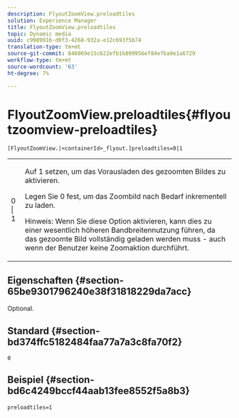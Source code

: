 ```yaml
---
description: FlyoutZoomView.preloadtiles
solution: Experience Manager
title: FlyoutZoomView.preloadtiles
topic: Dynamic media
uuid: c9989916-d0f3-4268-932a-e12c693f5b74
translation-type: tm+mt
source-git-commit: 846069e15c622efb1b899956ef84efba9e1a6729
workflow-type: tm+mt
source-wordcount: '63'
ht-degree: 7%

---
```



# FlyoutZoomView.preloadtiles{#flyoutzoomview-preloadtiles}

`[FlyoutZoomView.|<containerId>_flyout.]preloadtiles=0|1`

<table id="table_E314540D347D47699C04EB80D20C0721"> 
 <tbody> 
  <tr> 
   <td colname="col1"> <p> <span class="codeph"> 0 | 1</span> </p> </td> 
   <td colname="col2"> <p> Auf <span class="codeph"> 1</span> setzen, um das Vorausladen des gezoomten Bildes zu aktivieren. </p> <p>Legen Sie <span class="codeph"> 0</span> fest, um das Zoombild nach Bedarf inkrementell zu laden. </p> <p> <p>Hinweis:  Wenn Sie diese Option aktivieren, kann dies zu einer wesentlich höheren Bandbreitennutzung führen, da das gezoomte Bild vollständig geladen werden muss - auch wenn der Benutzer keine Zoomaktion durchführt. </p> </p> </td> 
  </tr> 
 </tbody> 
</table>

## Eigenschaften {#section-65be9301796240e38f31818229da7acc}

Optional.

## Standard {#section-bd374ffc5182484faa77a7a3c8fa70f2}

`0`

## Beispiel {#section-bd6c4249bccf44aab13fee8552f5a8b3}

`preloadtiles=1`
